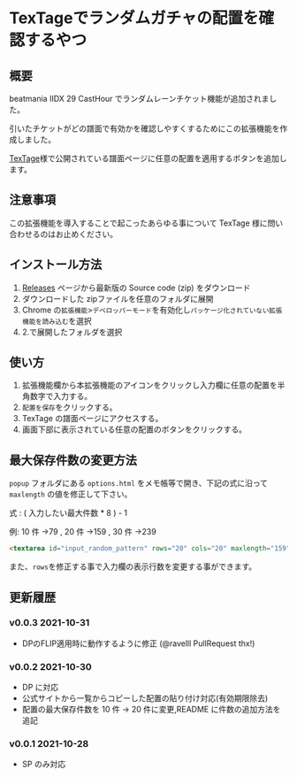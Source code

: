# TexTageでランダムガチャの配置を確認するやつ

## 概要

beatmania IIDX 29 CastHour でランダムレーンチケット機能が追加されました。

引いたチケットがどの譜面で有効かを確認しやすくするためにこの拡張機能を作成しました。

[TexTage](https://textage.cc/)様で公開されている譜面ページに任意の配置を適用するボタンを追加します。

## 注意事項

この拡張機能を導入することで起こったあらゆる事について TexTage 様に問い合わせるのはお止めください。

## インストール方法

1. [Releases](https://github.com/fusisan/Textage-RandomSetExtention/releases) ページから最新版の Source code (zip) をダウンロード
2. ダウンロードした zipファイルを任意のフォルダに展開
3. Chrome の`拡張機能`>`デベロッパーモード`を有効化し`パッケージ化されていない拡張機能を読み込む`を選択
4. 2.で展開したフォルダを選択

## 使い方

1. 拡張機能欄から本拡張機能のアイコンをクリックし入力欄に任意の配置を半角数字で入力する。
2. `配置を保存`をクリックする。
3. TexTage の譜面ページにアクセスする。
4. 画面下部に表示されている任意の配置のボタンをクリックする。

## 最大保存件数の変更方法

`popup` フォルダにある `options.html` をメモ帳等で開き、下記の式に沿って `maxlength` の値を修正して下さい。

式 : ( 入力したい最大件数 \* 8 ) - 1

例: 10 件 →79 , 20 件 →159 , 30 件 →239

```html
<textarea id="input_random_pattern" rows="20" cols="20" maxlength="159" wrap="OFF"></textarea>
```



また、`rows`を修正する事で入力欄の表示行数を変更する事ができます。

## 更新履歴

### v0.0.3 2021-10-31
- DPのFLIP適用時に動作するように修正 (@ravelll PullRequest thx!)

### v0.0.2 2021-10-30

- DP に対応
- 公式サイトから一覧からコピーした配置の貼り付け対応(有効期限除去)
- 配置の最大保存件数を 10 件 → 20 件に変更,README に件数の追加方法を追記

### v0.0.1 2021-10-28

- SP のみ対応

